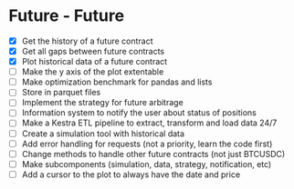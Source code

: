 # Future - Future
* [x] Get the history of a future contract
* [x] Get all gaps between future contracts
* [x] Plot historical data of a future contract
* [ ] Make the y axis of the plot extentable
* [ ] Make optimization benchmark for pandas and lists
* [ ] Store in parquet files
* [ ] Implement the strategy for future arbitrage
* [ ] Information system to notify the user about status of positions
* [ ] Make a Kestra ETL pipeline to extract, transform and load data 24/7
* [ ] Create a simulation tool with historical data
* [ ] Add error handling for requests (not a priority, learn the code first)
* [ ] Change methods to handle other future contracts (not just BTCUSDC)
* [ ] Make subcomponents (simulation, data, strategy, notification, etc)
* [ ] Add a cursor to the plot to always have the date and price